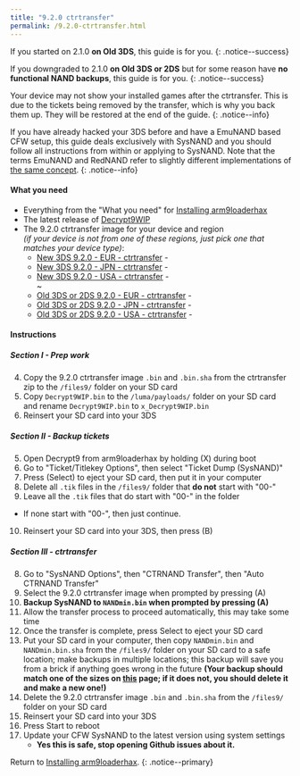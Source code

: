 ```yaml
---
title: "9.2.0 ctrtransfer"
permalink: /9.2.0-ctrtransfer.html
---
```


If you started on 2.1.0 **on Old 3DS**, this guide is for you.
{: .notice--success}

If you downgraded to 2.1.0 **on Old 3DS or 2DS** but for some reason have **no functional NAND backups**, this guide is for you.
{: .notice--success}

Your device may not show your installed games after the ctrtransfer. This is due to the tickets being removed by the transfer, which is why you back them up. They will be restored at the end of the guide.
{: .notice--info}

If you have already hacked your 3DS before and have a EmuNAND based CFW setup, this guide deals exclusively with SysNAND and you should follow all instructions from within or applying to SysNAND. Note that the terms EmuNAND and RedNAND refer to slightly different implementations of [the same concept](http://3dbrew.org/wiki/NAND_Redirection).
{: .notice--info}

#### What you need

* Everything from the "What you need" for [Installing arm9loaderhax](installing-arm9loaderhax)
* The latest release of [Decrypt9WIP](https://github.com/d0k3/Decrypt9WIP/releases/latest)
* The 9.2.0 ctrtransfer image for your device and region     
*(if your device is not from one of these regions, just pick one that matches your device type)*:
  +    [New 3DS 9.2.0 - EUR - ctrtransfer](torrents/9.2.0-20E_ctrtransfer_n3ds.torrent) - <code class="highlighterrouge"><a href="magnet:?xt=urn:btih:fed7bfeec0e52b42a77467cfb6ffd3e9dd2d5a70"><i class="fa fa-magnet" aria-hidden="true"></i></a></code>   
  +    [New 3DS 9.2.0 - JPN - ctrtransfer](torrents/9.2.0-20J_ctrtransfer_n3ds.torrent) - <code class="highlighterrouge"><a href="magnet:?xt=urn:btih:b22d67fd02b3b0e30ac991e451db0f2d32e7beca"><i class="fa fa-magnet" aria-hidden="true"></i></a></code>     
  +    [New 3DS 9.2.0 - USA - ctrtransfer](torrents/9.2.0-20U_ctrtransfer_n3ds.torrent) - <code class="highlighterrouge"><a href="magnet:?xt=urn:btih:985d47442dc470d1b9f908256bed041c63885f60"><i class="fa fa-magnet" aria-hidden="true"></i></a></code>    
~
  +    [Old 3DS or 2DS 9.2.0 - EUR - ctrtransfer](torrents/9.2.0-20E_ctrtransfer_o3ds.torrent) - <code class="highlighterrouge"><a href="magnet:?xt=urn:btih:8d6142313971b08f92257e7fb1c1d5689e34ed78"><i class="fa fa-magnet" aria-hidden="true"></i></a></code>     
  +    [Old 3DS or 2DS 9.2.0 - JPN - ctrtransfer](torrents/9.2.0-20J_ctrtransfer_o3ds.torrent) - <code class="highlighterrouge"><a href="magnet:?xt=urn:btih:24ad2b85e67013ef1f91178dca7ad2e40663b9b2"><i class="fa fa-magnet" aria-hidden="true"></i></a></code>     
  +    [Old 3DS or 2DS 9.2.0 - USA - ctrtransfer](torrents/9.2.0-20U_ctrtransfer_o3ds.torrent) - <code class="highlighterrouge"><a href="magnet:?xt=urn:btih:1dc79a2a0babb45497961888f369423a93135e2b"><i class="fa fa-magnet" aria-hidden="true"></i></a></code>

#### Instructions

##### Section I - Prep work

4. Copy the 9.2.0 ctrtransfer image `.bin` and `.bin.sha` from the ctrtransfer zip to the `/files9/` folder on your SD card
5. Copy `Decrypt9WIP.bin` to the `/luma/payloads/` folder on your SD card and rename `Decrypt9WIP.bin` to `x_Decrypt9WIP.bin`
6. Reinsert your SD card into your 3DS

##### Section II - Backup tickets

5. Open Decrypt9 from arm9loaderhax by holding (X) during boot
6. Go to "Ticket/Titlekey Options", then select "Ticket Dump (SysNAND)"
7. Press (Select) to eject your SD card, then put it in your computer
8. Delete all `.tik` files in the `/files9/` folder that **do not** start with "00-"
9. Leave all the `.tik` files that do start with "00-" in the folder
  + If none start with "00-", then just continue.
10. Reinsert your SD card into your 3DS, then press (B)

##### Section III - ctrtransfer

8. Go to "SysNAND Options", then "CTRNAND Transfer", then "Auto CTRNAND Transfer"
9. Select the 9.2.0 ctrtransfer image when prompted by pressing (A)
10. **Backup SysNAND to `NANDmin.bin` when prompted by pressing (A)**
11. Allow the transfer process to proceed automatically, this may take some time
12. Once the transfer is complete, press Select to eject your SD card
13. Put your SD card in your computer, then copy `NANDmin.bin` and `NANDmin.bin.sha` from the `/files9/` folder on your SD card to a safe location; make backups in multiple locations; this backup will save you from a brick if anything goes wrong in the future **(Your backup should match one of the sizes on [this](nand-size) page; if it does not, you should delete it and make a new one!)**
14. Delete the 9.2.0 ctrtransfer image `.bin` and `.bin.sha` from the `/files9/` folder on your SD card
15. Reinsert your SD card into your 3DS
16. Press Start to reboot
17. Update your CFW SysNAND to the latest version using system settings
    + **Yes this is safe, stop opening Github issues about it.**

Return to [Installing arm9loaderhax](installing-arm9loaderhax).
{: .notice--primary}

